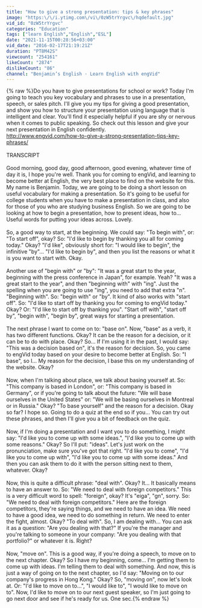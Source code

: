 ```yaml
---
title: "How to give a strong presentation: tips & key phrases"
image: "https:\/\/i.ytimg.com\/vi\/0zW5trYrgvc\/hqdefault.jpg"
vid_id: "0zW5trYrgvc"
categories: "Education"
tags: ["learn English","English","ESL"]
date: "2021-11-15T00:28:56+03:00"
vid_date: "2016-02-17T21:19:21Z"
duration: "PT8M42S"
viewcount: "254161"
likeCount: "2874"
dislikeCount: "86"
channel: "Benjamin’s English · Learn English with engVid"
---
```

{% raw %}Do you have to give presentations for school or work? Today I'm going to teach you key vocabulary and phrases to use in a presentation, speech, or sales pitch. I'll give you my tips for giving a good presentation, and show you how to structure your presentation using language that is intelligent and clear. You'll find it especially helpful if you are shy or nervous when it comes to public speaking. So check out this lesson and give your next presentation in English confidently.<br /><a rel="nofollow" target="blank" href="http://www.engvid.com/how-to-give-a-strong-presentation-tips-key-phrases/">http://www.engvid.com/how-to-give-a-strong-presentation-tips-key-phrases/</a><br /><br />TRANSCRIPT<br /><br />Good morning, good day, good afternoon, good evening, whatever time of day it is, I hope you're well. Thank you for coming to engVid, and learning to become better at English, the very best place to find on the website for this. My name is Benjamin. Today, we are going to be doing a short lesson on useful vocabulary for making a presentation. So it's going to be useful for college students when you have to make a presentation in class, and also for those of you who are studying business English. So we are going to be looking at how to begin a presentation, how to present ideas, how to... Useful words for putting your ideas across. Lovely.<br /><br />So, a good way to start, at the beginning. We could say: &quot;To begin with&quot;, or: &quot;To start off&quot;, okay? So: &quot;I'd like to begin by thanking you all for coming today.&quot; Okay? &quot;I'd like&quot;, obviously short for: &quot;I would like to begin&quot;, the infinitive &quot;by&quot;... &quot;I'd like to begin by&quot;, and then you list the reasons or what it is you want to start with. Okay.<br /><br />Another use of &quot;begin with&quot; or &quot;by&quot;: &quot;It was a great start to the year, beginning with the press conference in Japan&quot;, for example. Yeah? &quot;It was a great start to the year&quot;, and then &quot;beginning with&quot; with &quot;ing&quot;. Just the spelling when you are going to use &quot;ing&quot;, you need to add that extra &quot;n&quot;. &quot;Beginning with&quot;. So: &quot;begin with&quot; or &quot;by&quot;. It kind of also works with &quot;start off&quot;. So: &quot;I'd like to start off by thanking you for coming to engVid today.&quot; Okay? Or: &quot;I'd like to start off by thanking you&quot;. &quot;Start off with&quot;, &quot;start off by&quot;, &quot;begin with&quot;, &quot;begin by&quot;, great ways for starting a presentation.<br /><br />The next phrase I want to come on to: &quot;base on&quot;. Now, &quot;base&quot; as a verb, it has two different functions. Okay? It can be the reason for a decision, or it can be to do with place. Okay? So... If I'm using it in the past, I would say: &quot;This was a decision based on&quot;, it's the reason for decision. So, you came to engVid today based on your desire to become better at English. So: &quot;I base&quot;, so I... My reason for the decision, I base this on my understanding of the website. Okay?<br /><br />Now, when I'm talking about place, we talk about basing yourself at. So: &quot;This company is based in London&quot;, or: &quot;This company is based in Germany&quot;, or if you're going to talk about the future: &quot;We will base ourselves in the United States&quot; or: &quot;We will be basing ourselves in Montreal or in Russia.&quot; Okay? &quot;To base yourself&quot; and the reason for a decision. Okay so far? I hope so. Going to do a quiz at the end so if you... You can try out these phrases, and then I'll give you a bit of feedback on the quiz.<br /><br />Now, if I'm doing a presentation and I want you to do something, I might say: &quot;I'd like you to come up with some ideas.&quot;, &quot;I'd like you to come up with some reasons.&quot; Okay? So I'll put: &quot;ideas&quot;. Let's just work on the pronunciation, make sure you've got that right. &quot;I'd like you to come&quot;, &quot;I'd like you to come up with&quot;, &quot;I'd like you to come up with some ideas.&quot; And then you can ask them to do it with the person sitting next to them, whatever. Okay?<br /><br />Now, this is quite a difficult phrase: &quot;deal with&quot;. Okay? It... It basically means to have an answer to. So: &quot;We need to deal with foreign competitors.&quot; This is a very difficult word to spell: &quot;foreign&quot;, okay? It's &quot;eiga&quot;, &quot;gn&quot;, sorry. So: &quot;We need to deal with foreign competitors.&quot; Here are the foreign competitors, they're saying things, and we need to have an idea. We need to have a good idea, we need to do something in return. We need to enter the fight, almost. Okay? &quot;To deal with&quot;. So, I am dealing with... You can ask it as a question: &quot;Are you dealing with that?&quot; If you're the manager and you're talking to someone in your company: &quot;Are you dealing with that portfolio?&quot; or whatever it is. Right?<br /><br />Now, &quot;move on&quot;. This is a good way, if you're doing a speech, to move on to the next chapter. Okay? So I have my beginning, come... I'm getting them to come up with ideas. I'm telling them to deal with something. And now, this is just a way of going on to the next chapter, so I'd say: &quot;Moving on to our company's progress in Hong Kong.&quot; Okay? So, &quot;moving on&quot;, now let's look at. Or: &quot;I'd like to move on to...&quot;, &quot;I would like to&quot;, &quot;I would like to move on to&quot;. Now, I'd like to move on to our next guest speaker, so I'm just going to go next door and see if he's ready for us. One sec.{% endraw %}
